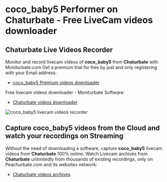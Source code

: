 # coco_baby5 Performer on Chaturbate - Free LiveCam videos downloader

## Chaturbate Live Videos Recorder

Monitor and record livecam videos of **coco_baby5** from **Chaturbate** with Moniturbate.com
Get a premium trial for free by just and only registering with your Email address:
* [coco_baby5 Premium videos downloader](https://moniturbate.com/request-demo-licence-key.html)

Free livecam videos downloader - Moniturbate Software:
* [Chaturbate videos downloader](https://moniturbate.com/moniturbate-download-software.html)

![coco_baby5 livecam videos recorder](https://peachurnet.com/templates/moniturbate-software.png)


## Capture coco_baby5 videos from the Cloud and watch your recordings on Streaming

Without the need of downloading a software, capture **coco_baby5** livecam videos from **Chaturbate** 100% online.
Watch Livecam archives from **Chaturbate** unlimitedly from thousands of existing recordings, only on Peachurbate.com and its websites network:
* [Chaturbate videos archives](https://peachurnet.com/)